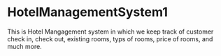 # HotelManagementSystem1
This is Hotel Mangagement system in which we keep track of customer check in, check out, existing rooms, typs of rooms, price of rooms, and much more.
